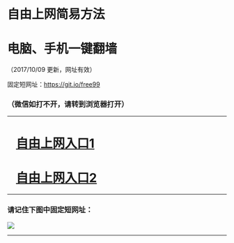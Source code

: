 ﻿# 自由上网简易方法

# 电脑、手机一键翻墙

（2017/10/09 更新，网址有效）

固定短网址：https://git.io/free99

### （微信如打不开，请转到浏览器打开）


***





# &nbsp;&nbsp; <a href="http://ft501031906.fwq-tz-1001.info/fwqtz01.html?t=10090012548 " target="_blank">自由上网入口1</a>
# &nbsp;&nbsp; <a href="http://ft980315951.fwq-tz-1002.info/fwqtz02.html?t=100900115189 " target="_blank">自由上网入口2</a>
***

### 请记住下图中固定短网址：

<img src="https://s3-us-west-2.amazonaws.com/fwq-1001/yjfq-20170905okok.png" /> 


***

